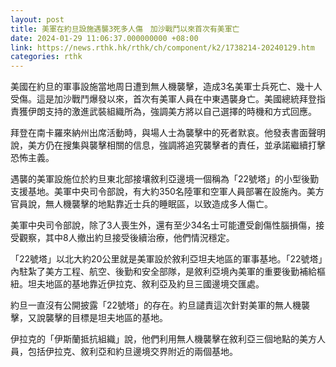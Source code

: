 ```yaml
---
layout: post
title: 美軍在約旦設施遇襲3死多人傷　加沙戰鬥以來首次有美軍亡
date: 2024-01-29 11:06:37.000000000 +08:00
link: https://news.rthk.hk/rthk/ch/component/k2/1738214-20240129.htm
categories: rthk
---
```


美國在約旦的軍事設施當地周日遭到無人機襲擊，造成3名美軍士兵死亡、幾十人受傷。這是加沙戰鬥爆發以來，首次有美軍人員在中東遇襲身亡。美國總統拜登指責獲伊朗支持的激進武裝組織所為，強調美方將以自己選擇的時機和方式回應。

拜登在南卡羅來納州出席活動時，與場人士為襲擊中的死者默哀。他發表書面聲明說，美方仍在搜集與襲擊相關的信息，強調將追究襲擊者的責任，並承諾繼續打擊恐怖主義。

遇襲的美軍設施位於約旦東北部接壤敘利亞邊境一個稱為「22號塔」的小型後勤支援基地。美軍中央司令部說，有大約350名陸軍和空軍人員部署在設施內。美方官員說，無人機襲擊的地點靠近士兵的睡眠區，以致造成多人傷亡。

美軍中央司令部說，除了3人喪生外，還有至少34名士可能遭受創傷性腦損傷，接受觀察，其中8人撤出約旦接受後續治療，他們情況穩定。

「22號塔」以北大約20公里就是美軍設於敘利亞坦夫地區的軍事基地。「22號塔」內駐紮了美方工程、航空、後勤和安全部隊，是敘利亞境內美軍的重要後勤補給樞紐。坦夫地區的基地靠近伊拉克、敘利亞及約旦三國邊境交匯處。

約旦一直沒有公開披露「22號塔」的存在。約旦譴責這次針對美軍的無人機襲擊，又說襲擊的目標是坦夫地區的基地。

伊拉克的「伊斯蘭抵抗組織」說，他們利用無人機襲擊在敘利亞三個地點的美方人員，包括伊拉克、敘利亞和約旦邊境交界附近的兩個基地。
